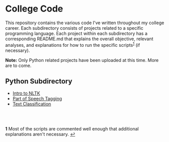 # College Code

This repository contains the various code I've written throughout my college career. Each subdirectory consists of projects related to a specific programming language. Each project within each subdirectory has a corresponding README.md that explains the overall objective, relevant analyses, and explanations for how to run the specific scripts<sup id="ref1">[1](#foot1)</sup> (if necessary).

**Note:** Only Python related projects have been uploaded at this time. More are to come.

## Python Subdirectory

* [Intro to NLTK](/Python/NLTK_intro/README.md)
* [Part of Speech Tagging](/Python/POS_tagging/README.md)
* [Text Classification](/Python/text_classification/README.md)

</br></br>

<b id="foot1">1</b> Most of the scripts are commented well enough that additional explanations aren't necessary. [↩](#ref1)
